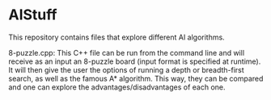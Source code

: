 # AIStuff
This repository contains files that explore different AI algorithms.

8-puzzle.cpp:
This C++ file can be run from the command line and will receive as an input an 8-puzzle board (input format is specified at runtime). It will then give the user the options of running a depth or breadth-first search, as well as the famous A* algorithm. This way, they can be compared and one can explore the advantages/disadvantages of each one.
